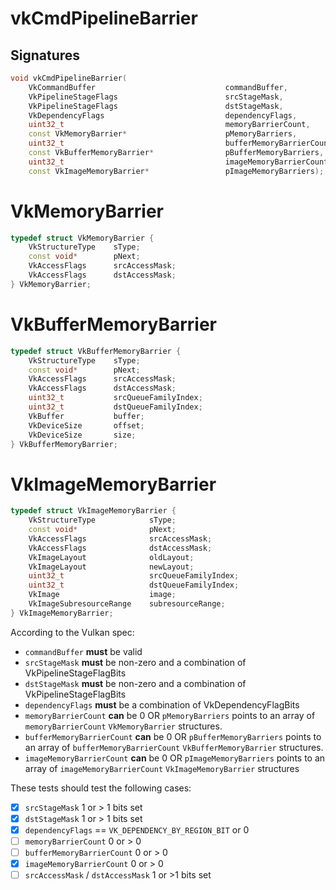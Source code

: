 # vkCmdPipelineBarrier

## Signatures
```c++
void vkCmdPipelineBarrier(
    VkCommandBuffer                             commandBuffer,
    VkPipelineStageFlags                        srcStageMask,
    VkPipelineStageFlags                        dstStageMask,
    VkDependencyFlags                           dependencyFlags,
    uint32_t                                    memoryBarrierCount,
    const VkMemoryBarrier*                      pMemoryBarriers,
    uint32_t                                    bufferMemoryBarrierCount,
    const VkBufferMemoryBarrier*                pBufferMemoryBarriers,
    uint32_t                                    imageMemoryBarrierCount,
    const VkImageMemoryBarrier*                 pImageMemoryBarriers);
```

# VkMemoryBarrier
```c++
typedef struct VkMemoryBarrier {
    VkStructureType    sType;
    const void*        pNext;
    VkAccessFlags      srcAccessMask;
    VkAccessFlags      dstAccessMask;
} VkMemoryBarrier;
```

# VkBufferMemoryBarrier
```c++
typedef struct VkBufferMemoryBarrier {
    VkStructureType    sType;
    const void*        pNext;
    VkAccessFlags      srcAccessMask;
    VkAccessFlags      dstAccessMask;
    uint32_t           srcQueueFamilyIndex;
    uint32_t           dstQueueFamilyIndex;
    VkBuffer           buffer;
    VkDeviceSize       offset;
    VkDeviceSize       size;
} VkBufferMemoryBarrier;
```
# VkImageMemoryBarrier
```c++
typedef struct VkImageMemoryBarrier {
    VkStructureType            sType;
    const void*                pNext;
    VkAccessFlags              srcAccessMask;
    VkAccessFlags              dstAccessMask;
    VkImageLayout              oldLayout;
    VkImageLayout              newLayout;
    uint32_t                   srcQueueFamilyIndex;
    uint32_t                   dstQueueFamilyIndex;
    VkImage                    image;
    VkImageSubresourceRange    subresourceRange;
} VkImageMemoryBarrier;
```

According to the Vulkan spec:
- `commandBuffer` **must** be valid
- `srcStageMask` **must** be non-zero and a combination of
VkPipelineStageFlagBits
- `dstStageMask` **must** be non-zero and a combination of
VkPipelineStageFlagBits
- `dependencyFlags` **must** be a combination of VkDependencyFlagBits
- `memoryBarrierCount` **can** be 0 OR `pMemoryBarriers` points to an array of
`memoryBarrierCount` `VkMemoryBarrier` structures.
- `bufferMemoryBarrierCount` **can** be 0 OR `pBufferMemoryBarriers` points to
an array of `bufferMemoryBarrierCount` `VkBufferMemoryBarrier` structures.
- `imageMemoryBarrierCount` **can** be 0 OR `pImageMemoryBarriers` points to
an array of `imageMemoryBarrierCount` `VkImageMemoryBarrier` structures


These tests should test the following cases:
- [x] `srcStageMask` 1 or > 1 bits set
- [x] `dstStageMask` 1 or > 1 bits set
- [x] `dependencyFlags` ==  `VK_DEPENDENCY_BY_REGION_BIT` or 0
- [ ] `memoryBarrierCount` 0 or > 0
- [ ] `bufferMemoryBarrierCount` 0 or > 0
- [x] `imageMemoryBarrierCount` 0 or > 0
- [ ] `srcAccessMask` / `dstAccessMask` 1 or >1 bits set